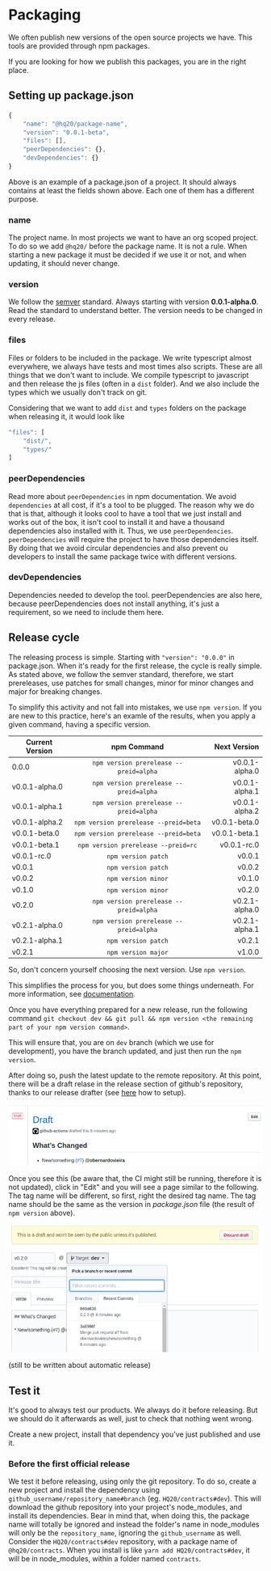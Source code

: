 # Packaging

We often publish new versions of the open source projects we have. This tools are provided through npm packages.

If you are looking for how we publish this packages, you are in the right place.

## Setting up package.json

```javascript
{
    "name": "@hq20/package-name",
    "version": "0.0.1-beta",
    "files": [],
    "peerDependencies": {},
    "devDependencies": {}
}
```

Above is an example of a package.json of a project. It should always contains at least the fields shown above. Each one of them has a different purpose.

### name
The project name. In most projects we want to have an org scoped project. To do so we add `@hq20/` before the package name. It is not a rule. When starting a new package it must be decided if we use it or not, and when updating, it should never change.

### version
We follow the [semver](https://semver.org/) standard. Always starting with version **0.0.1-alpha.0**. Read the standard to understand better. The version needs to be changed in every release.

### files
Files or folders to be included in the package. We write typescript almost everywhere, we always have tests and most times also scripts. These are all things that we don't want to include. We compile typescript to javascript and then release the js files (often in a `dist` folder). And we also include the types which we usually don't track on git.

Considering that we want to add `dist` and `types` folders on the package when releasing it, it would look like
```javascript
"files": [
    "dist/",
    "types/"
]
```

### peerDependencies
Read more about `peerDependencies` in npm documentation. We avoid `dependencies` at all cost, if it's a tool to be plugged. The reason why we do that is that, although it looks cool to have a tool that we just install and works out of the box, it isn't cool to install it and have a thousand dependencies also installed with it. Thus, we use `peerDependencies`. `peerDependencies` will require the project to have those dependencies itself. By doing that we avoid circular dependencies and also prevent ou developers to install the same package twice with different versions.

### devDependencies
Dependencies needed to develop the tool. peerDependencies are also here, because peerDependencies does not install anything, it's just a requirement, so we need to include them here.

## Release cycle

The releasing process is simple. Starting with `"version": "0.0.0"` in package.json. When it's ready for the first release, the cycle is really simple. As stated above, we follow the semver standard, therefore, we start prereleases, use patches for small changes, minor for minor changes and major for breaking changes.

To simplify this activity and not fall into mistakes, we use `npm version`. If you are new to this practice, here's an examle of the results, when you apply a given command, having a specific version.

| Current Version        | npm Command           | Next Version  |
| ------------- |:-------------:| -----:|
| 0.0.0      | `npm version prerelease --preid=alpha` | v0.0.1-alpha.0|
| v0.0.1-alpha.0 | `npm version prerelease --preid=alpha` | v0.0.1-alpha.1|
| v0.0.1-alpha.1 | `npm version prerelease --preid=alpha` | v0.0.1-alpha.2|
| v0.0.1-alpha.2 | `npm version prerelease --preid=beta` | v0.0.1-beta.0|
| v0.0.1-beta.0 | `npm version prerelease --preid=beta` | v0.0.1-beta.1|
| v0.0.1-beta.1 | `npm version prerelease --preid=rc` | v0.0.1-rc.0|
| v0.0.1-rc.0 | `npm version patch` | v0.0.1|
| v0.0.1 | `npm version patch` | v0.0.2|
| v0.0.2 | `npm version minor` | v0.1.0|
| v0.1.0 | `npm version minor` | v0.2.0|
| v0.2.0 | `npm version prerelease --preid=alpha` | v0.2.1-alpha.0|
| v0.2.1-alpha.0 | `npm version prerelease --preid=alpha` | v0.2.1-alpha.1|
| v0.2.1-alpha.1 | `npm version patch` | v0.2.1|
| v0.2.1 | `npm version major` | v1.0.0|

So, don't concern yourself choosing the next version. Use `npm version`.

This simplifies the process for you, but does some things underneath. For more information, see [documentation](https://docs.npmjs.com/cli/version).

Once you have everything prepared for a new release, run the following command `git checkout dev && git pull && npm version <the remaining part of your npm version command>`.

This will ensure that, you are on `dev` branch (which we use for development), you have the branch updated, and just then run the `npm version`.

After doing so, push the latest update to the remote repository. At this point, there will be a draft relase in the release section of github's repository, thanks to our release drafter (see [here]() how to setup).

![](../assets/draft-release.png)

Once you see this (be aware that, the CI might still be running, therefore it is not updated), click in "Edit" and you will see a page similar to the following. The tag name will be different, so first, right the desired tag name. The tag name should be the same as the version in *package.json* file (the result of `npm version` above).

![](../assets/set-release.png)

(still to be written about automatic release)


## Test it

It's good to always test our products. We always do it before releasing. But we should do it afterwards as well, just to check that nothing went wrong.

Create a new project, install that dependency you've just published and use it.

### Before the first official release

We test it before releasing, using only the git repository. To do so, create a new project and install the dependency using `github_username/repository_name#branch` (eg. `HQ20/contracts#dev`). This will download the github repository into your project's node_modules, and install its dependencies. Bear in mind that, when doing this, the package name will totally be ignored and instead the folder's name in node_modules will only be the `repository_name`, ignoring the `github_username` as well. Consider the `HQ20/contracts#dev` repository, with a package name of `@hq20/contracts`. When you install is like `yarn add HQ20/contracts#dev`, it will be in node_modules, within a folder named `contracts`.